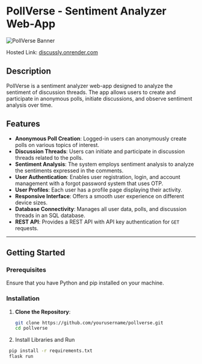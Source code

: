 # PollVerse - Sentiment Analyzer Web-App

![PollVerse Banner](https://example.com/banner.png)

Hosted Link: [discussly.onrender.com](https://discussly.onrender.com)

## Description
PollVerse is a sentiment analyzer web-app designed to analyze the sentiment of discussion threads. The app allows users to create and participate in anonymous polls, initiate discussions, and observe sentiment analysis over time.

## Features
- **Anonymous Poll Creation**: Logged-in users can anonymously create polls on various topics of interest.
- **Discussion Threads**: Users can initiate and participate in discussion threads related to the polls.
- **Sentiment Analysis**: The system employs sentiment analysis to analyze the sentiments expressed in the comments.
- **User Authentication**: Enables user registration, login, and account management with a forgot password system that uses OTP.
- **User Profiles**: Each user has a profile page displaying their activity.
- **Responsive Interface**: Offers a smooth user experience on different device sizes.
- **Database Connectivity**: Manages all user data, polls, and discussion threads in an SQL database.
- **REST API**: Provides a REST API with API key authentication for `GET` requests.

---

## Getting Started

### Prerequisites
Ensure that you have Python and pip installed on your machine.

### Installation

1. **Clone the Repository**:
   ```bash
   git clone https://github.com/yourusername/pollverse.git
   cd pollverse
2. Install Libraries and Run 
  ```bash
   pip install -r requirements.txt
   flask run
